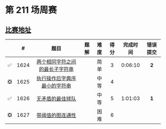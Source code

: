 # 第 211 场周赛

## [比赛地址](https://leetcode-cn.com/contest/weekly-contest-211/)

|  | # | 题目 | 题解 | 难度 | 得分 | 完成时间 | 错误提交 |
| :--: | -- | :--: | -- | :--: | :--: | :--: | :--: |
| ✅ | 1624 | [两个相同字符之间的最长子字符串](https://github.com/Mathstarry/Leetcode/tree/master/problems/1624_maxLengthBetweenEqualCharacters) | | 简单 | 3 | 0:06:10 | **2** |
| ❎ | 1625 | [执行操作后字典序最小的字符串](https://leetcode-cn.com/problems/lexicographically-smallest-string-after-applying-operations/) | | 中等 | 4 | | |
| ✅ | 1626 | [无矛盾的最佳球队](https://github.com/Mathstarry/Leetcode/tree/master/problems/1626_bestTeamScore) | | 中等 | 5 | 1:01:03 | **1** |
| ❎ | 1627 | [带阈值的图连通性](https://leetcode-cn.com/problems/graph-connectivity-with-threshold/) | | 困难 | 6 | | |
